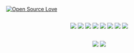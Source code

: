 [![Open Source Love](https://badges.frapsoft.com/os/v1/open-source.svg?v=102)](https://opensource.org/)

<div align="center">
  
##

![](https://img.shields.io/badge/OS-Arch%20Linux-informational?style=flat&logo=archlinux&logoColor=white&color=6aa6f8)
![](https://img.shields.io/badge/Editor-Neovim-informational?style=flat&logo=neovim&logoColor=white&color=6aa6f8)
![](https://img.shields.io/badge/Code-C++-informational?style=flat&logo=cplusplus&logoColor=white&color=6aa6f8)
![](https://img.shields.io/badge/Code-Python-informational?style=flat&logo=python&logoColor=white&color=6aa6f8)
![](https://img.shields.io/badge/Code-TS-informational?style=flat&logo=typescript&logoColor=white&color=6aa6f8)
![](https://img.shields.io/badge/Code-React-informational?style=flat&logo=react&logoColor=white&color=6aa6f8)
![](https://img.shields.io/badge/Tools-Docker-informational?style=flat&logo=docker&logoColor=white&color=6aa6f8)
![](https://img.shields.io/badge/Tools-AWS-informational?style=flat&logo=AmazonAWS&logoColor=white&color=6aa6f8)

##

<img src="https://github-readme-stats-nu-ten-26.vercel.app/api?username=lafayettegabe&theme=prussian&show_icons=true&card_width=200&count_private=true&include_all_commits=true&hide_title=false&&show=reviews"/>
<img src="https://github-readme-stats-nu-ten-26.vercel.app/api/top-langs/?username=lafayettegabe&theme=prussian&layout=donut&include_all_commits=true&hide=jupyter%20notebook,makefile,css" />
</div>
